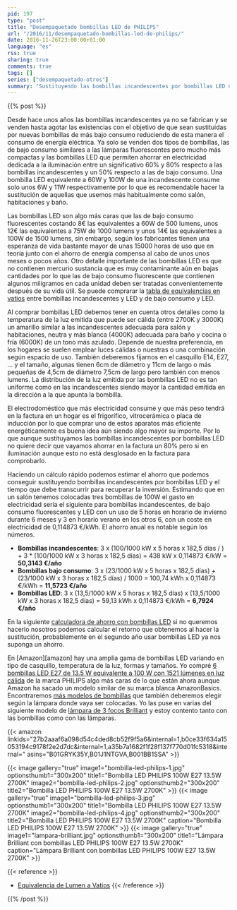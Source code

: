 ```yaml
---
pid: 197
type: "post"
title: "Desempaquetado bombillas LED de PHILIPS"
url: "/2016/11/desempaquetado-bombillas-led-de-philips/"
date: 2016-11-26T23:00:00+01:00
language: "es"
rss: true
sharing: true
comments: true
tags: []
series: ["desempaquetado-otros"]
summary: "Sustituyendo las bombillas incandescentes por bombillas LED o de bajo consumo de aquellas que usemos más habitualmente (salón, habitaciones y baño) podemos ahorrar de forma significativa en iluminación en la factura de electricidad. Su coste aunque más caro llega a compensar pasados unos meses tanto por su menor consumo como por su mayor vida útil."
---
```


{{% post %}}

Desde hace unos años las bombillas incandescentes ya no se fabrican y se venden hasta agotar las existencias con el objetivo de que sean sustituidas por nuevas bombillas de más bajo consumo reduciendo de esta manera el consumo de energía eléctrica. Ya solo se venden dos tipos de bombillas, las de bajo consumo similares a las lámparas fluorescentes pero mucho más compactas y las bombillas LED que permiten ahorrar en electricidad dedicada a la iluminación entre un significativo 60% y 80% respecto a las bombillas incandescentes y un 50% respecto a las de bajo consumo. Una bombilla LED equivalente a 60W y 100W de una incandescente consume solo unos 6W y 11W respectivamente por lo que es recomendable hacer la sustitución de aquellas que usemos más habitualmente como salón, habitaciones y baño.

Las bombillas LED son algo más caras que las de bajo consumo fluorescentes costando 8€ las equivalentes a 60W de 500 lumens, unos 12€ las equivalentes a 75W de 1000 lumens y unos 14€ las equivalentes a 100W de 1500 lumens, sin embargo, según los fabricantes tienen una esperanza de vida bastante mayor de unas 15000 horas de uso que en teoría junto con el ahorro de energía compensa al cabo de unos unos meses o pocos años. Otro detalle importante de las bombillas LED es que no contienen mercurio sustancia que es muy contaminante aún en bajas cantidades por lo que las de bajo consumo fluorescente que contienen algunos miligramos en cada unidad deben ser tratadas convenientemente después de su vida útil. Se puede comprarar la [tabla de equivalencias en vatios](http://blog.ledbox.es/ahorro-eficiencia-energetica/tabla-de-equivalencias-de-las-bombillas-led) entre bombillas incandescentes y LED y de bajo consumo y LED.

Al comprar bombillas LED debemos tener en cuenta otros detalles como la temperatura de la luz emitida que puede ser cálida (entre 2700K y 3000K) un amarillo similar a las incandescentes adecuada para salón y habitaciones, neutra y más blanca (4000K) adecuada para baño y cocina o fría (6000K) de un tono más azulado. Depende de nuestra preferencia, en los hogares se suelen emplear luces cálidas o nuestras o una combinación según espacio de uso. También deberemos fijarnos en el casquillo E14, E27, ... y el tamaño, algunas tienen 6cm de diámetro y 11cm de largo o más pequeñas de 4,5cm de diámetro 7,5cm de largo pero también con menos lumens. La distribución de la luz emitida por las bombillas LED no es tan uniforme como en las incandescentes siendo mayor la cantidad emitida en la dirección a la que apunta la bombilla.

El electrodoméstico que más electricidad consume y que más peso tendrá en la factura en un hogar es el frigorífico, vitrocerámica o placa de inducción por lo que comprar uno de estos aparatos más eficiente energéticamente es buena idea aún siendo algo mayor su importe. Por lo que aunque sustituyamos las bombillas incandescentes por bombillas LED no quiere decir que vayamos ahorrar en la factura un 80% pero si en iluminación aunque esto no está desglosado en la factura para comprobarlo.

Haciendo un cálculo rápido podemos estimar el ahorro que podemos conseguir sustituyendo bombillas incandescentes por bombillas LED y el tiempo que debe transcurrir para recuperar la inversión. Estimando que en un salón tenemos colocadas tres bombillas de 100W el gasto en electricidad sería el siguiente para bombillas incandescentes, de bajo consumo fluorescentes y LED con un uso de 5 horas en horario de invierno durante 6 meses y 3 en horario verano en los otros 6, con un coste en electricidad de 0,114873 €/kWh. El ahorro anual es notable según los números.

* **Bombillas incandescentes**: 3 x (100/1000 kW x 5 horas x 182,5 días / ) + 3 * (100/1000 kW x 3 horas x 182,5 días) = 438 kW x 0,114873 €/kW = **50,3143 €/año**
* **Bombillas bajo consumo**: 3 x (23/1000 kW x 5 horas x 182,5 días) ̣+ (23/1000 kW x 3 horas x 182,5 días) / 1000 = 100,74 kWh x 0,114873 €/kWh = **11,5723 €/año**
* **Bombillas LED**: 3 x (13,5/1000 kW x 5 horas x 182,5 días) x (13,5/1000 kW x 3 horas x 182,5 días) = 59,13 kWh x 0,114873 €/kWh = **6,7924 €/año**

En la siguiente [calculadora de ahorro con bombillas LED](http://www.bombillasled.net/content/11-calculadora-de-ahorro) si no queremos hacerlo nosotros podemos calcular el retorno que obtenemos al hacer la sustitución, probablemente en el segundo año usar bombillas LED ya nos suponga un ahorro.

En [Amazon][amazon] hay una amplia gama de bombillas LED variando en tipo de casquillo, temperatura de la luz, formas y tamaños. Yo compré [6 bombillas LED E27 de 13.5 W equivalente a 100 W con 1521 lúmenes en luz cálida](https://amzn.to/2fDevZv) de la marca PHILIPS algo más caras de lo que están ahora aunque Amazon ha sacado un modelo similar de su marca blanca AmazonBasics. Encontraremos [más modelos de bombillas](https://amzn.to/2fQIpr9) que también deberemos elegir según la lámpara donde vaya ser colocadas. Yo las puse en varias del siguiente modelo de [lámpara de 3 focos Brilliant](https://amzn.to/2fQKYJJ) y estoy contento tanto con las bombillas como con las lámparas.

{{< amazon
    linkids="27b2aaaf6a098d54c4ded8cb52f9f5a6&internal=1,b0ce33f634a15053194c9178f2e2d7dc&internal=1,a35b7a1682f1f28f137f770d01fc5318&internal="
    asins="B01GRYK35Y,B01J1NTGVA,B001BB1SSA" >}}

{{< image
    gallery="true"
    image1="bombilla-led-philips-1.jpg" optionsthumb1="300x200" title1="Bombilla LED PHILIPS 100W E27 13.5W 2700K"
    image2="bombilla-led-philips-2.jpg" optionsthumb2="300x200" title2="Bombilla LED PHILIPS 100W E27 13.5W 2700K" >}}
{{< image
    gallery="true"
    image1="bombilla-led-philips-3.jpg" optionsthumb1="300x200" title1="Bombilla LED PHILIPS 100W E27 13.5W 2700K"
    image2="bombilla-led-philips-4.jpg" optionsthumb2="300x200" title2="Bombilla LED PHILIPS 100W E27 13.5W 2700K"
    caption="Bombilla LED PHILIPS 100W E27 13.5W 2700K" >}}
{{< image
    gallery="true"
    image1="lampara-brilliant.jpg" optionsthumb1="300x200" title1="Lámpara Brilliant con bombillas LED PHILIPS 100W E27 13.5W 2700K"
    caption="Lámpara Brilliant con bombillas LED PHILIPS 100W E27 13.5W 2700K" >}}

{{< reference >}}
* [Equivalencia de Lumen a Vatios](http://www.llumor.es/info-led/equivalencia-de-lumen-a-vatios)
{{< /reference >}}

{{% /post %}}
